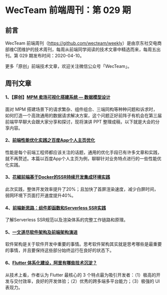 
# WecTeam 前端周刊：第 029 期

## 前言

WecTeam 前端周刊（<https://github.com/wecteam/weekly>）是由京东社交电商部维C团维护的技术周刊，每周从前端同学阅读的技术文章中精选而来，每周五出刊。第 029 期发布时间：2020-04-10。

更多「原创」前端技术文章，欢迎关注微信公众号「WecTeam」。

## 周刊文章

#### 1、【原创】[MPM 卖场可视化搭建系统 — 数据模型设计](https://mp.weixin.qq.com/s/Fo1BzPmxFA3EkWtvSDlhRg)

面对 MPM 搭建场景下的请求繁杂、组件组合、三端同构等种种问题和诉求时，如何打造一个高效通用的数据请求解决方案，这个问题正好前阵子有机会在第三届前端早早聊大会跟大家分享和探讨，现将演讲 PPT 整理成稿，以下就是大会的分享内容。


#### 2、[前端性能优化实践之百度App个人主页优化](https://mp.weixin.qq.com/s/ug-jBYp_3UUAMITMElq2zQ)

性能是每个前端工程师都应该关注的话题，通用的优化手段已有许多文章和实践，就不再赘述。本篇以百度App个人主页为例，聊聊针对业务特点进行的一些性能优化实践。


#### 3、[花椒前端基于Docker的SSR持续开发集成环境实践](https://mp.weixin.qq.com/s/GXzT-oSkkKjvRcIU0zcjBg)

此次实践，整体开发效率提升了20%；且加快了首屏渲染速度，减少白屏时间，弱网环境下页面打开速度提升40%。


#### 4、[前端新思路：组件即函数和Serverless SSR实践](https://mp.weixin.qq.com/s/HCuxM3fqkZ9ITl_OJC5BEQ)

了解Serverless SSR规范以及渲染体系的完整工作链路和原理。


#### 5、[一文道尽软件架构及前端架构演进](https://mp.weixin.qq.com/s/qOjpR1qrKgBRF90ea5mkyA)

软件架构是关于软件开发中重要的事情。思考软件架构其实就是思考哪些是最重要的事情，并且要保持这些部分始终运行在良好的状态下。


#### 6、[Flutter 体系化建设，阿里有哪些技术沉淀？](https://mp.weixin.qq.com/s/Fob7UWf7_Yz5fj0_QkTfpg)

从技术上看，作者认为 Flutter 最核心的 3 个特点最为吸引开发者：（1）极高的开发与交付效率，良好的开发体验；（2）优秀的跨多端多平台能力；（3）极强的 UI 表现力。

